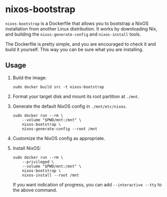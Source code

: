 # nixos-bootstrap

`nixos-bootstrap` is a Dockerfile that allows you to bootstrap a NixOS installation from another
Linux distribution. It works by downloading Nix, and building the `nixos-generate-config` and
`nixos-install` tools.

The Dockerfile is pretty simple, and you are encouraged to check it and build it yourself. This way
you can be sure what you are installing.

## Usage

 1. Build the image:

        sudo docker build src -t nixos-bootstrap

 2. Format your target disk and mount its root partition at `./mnt`.

 3. Generate the default NixOS config in `./mnt/etc/nixos`.

        sudo docker run --rm \
            --volume "$PWD/mnt:/mnt" \
            nixos-bootstrap \
            nixos-generate-config --root /mnt

 4. Customize the NixOS config as appropriate.

 5. Install NixOS:

        sudo docker run --rm \
            --privileged \
            --volume "$PWD/mnt:/mnt" \
            nixos-bootstrap \
            nixos-install --root /mnt

    If you want indication of progress, you can add `--interactive --tty` to the above command.
